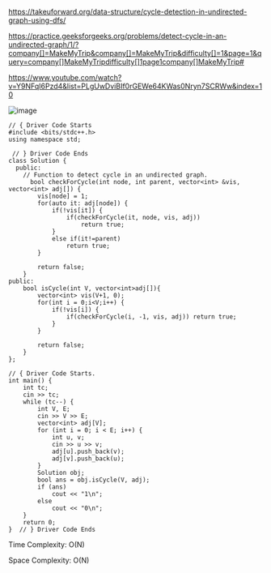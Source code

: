 https://takeuforward.org/data-structure/cycle-detection-in-undirected-graph-using-dfs/

https://practice.geeksforgeeks.org/problems/detect-cycle-in-an-undirected-graph/1/?company[]=MakeMyTrip&company[]=MakeMyTrip&difficulty[]=1&page=1&query=company[]MakeMyTripdifficulty[]1page1company[]MakeMyTrip#

https://www.youtube.com/watch?v=Y9NFqI6Pzd4&list=PLgUwDviBIf0rGEWe64KWas0Nryn7SCRWw&index=10

![image](https://user-images.githubusercontent.com/53824950/161773453-d658922b-0c0a-4c53-b28b-02588d190e04.png)


```
// { Driver Code Starts
#include <bits/stdc++.h>
using namespace std;

 // } Driver Code Ends
class Solution {
  public:
    // Function to detect cycle in an undirected graph.
      bool checkForCycle(int node, int parent, vector<int> &vis, vector<int> adj[]) {
        vis[node] = 1; 
        for(auto it: adj[node]) {
            if(!vis[it]) {
                if(checkForCycle(it, node, vis, adj)) 
                    return true; 
            }
            else if(it!=parent) 
                return true; 
        }
        
        return false; 
    }
public:
	bool isCycle(int V, vector<int>adj[]){
	    vector<int> vis(V+1, 0); 
	    for(int i = 0;i<V;i++) {
	        if(!vis[i]) {
	            if(checkForCycle(i, -1, vis, adj)) return true; 
	        }
	    }
	    
	    return false; 
	}
};

// { Driver Code Starts.
int main() {
    int tc;
    cin >> tc;
    while (tc--) {
        int V, E;
        cin >> V >> E;
        vector<int> adj[V];
        for (int i = 0; i < E; i++) {
            int u, v;
            cin >> u >> v;
            adj[u].push_back(v);
            adj[v].push_back(u);
        }
        Solution obj;
        bool ans = obj.isCycle(V, adj);
        if (ans)
            cout << "1\n";
        else
            cout << "0\n";
    }
    return 0;
}  // } Driver Code Ends
```

Time Complexity: O(N)

Space Complexity: O(N)
